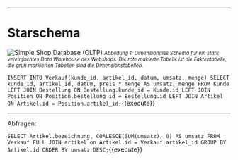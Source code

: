 ___
# Starschema

 ![Simple Shop Database (OLTP)](olap_simple_shop_database.svg)
<i style="font-size: 80%">Abbildung 1: Dimensionales Schema für ein stark vereinfachtes Data Warehouse des Webshops. Die rote makierte Tabelle ist die Faktentabelle, die grün markierten Tabellen sind die Dimensionstabellen.</i>

`INSERT INTO Verkauf(kunde_id, artikel_id, datum, umsatz, menge)
SELECT kunde_id, artikel_id, datum, preis * menge AS umsatz, menge FROM Kunde
LEFT JOIN Bestellung ON Bestellung.kunde_id = Kunde.id
LEFT JOIN Position ON Position.bestellung_id = Bestellung.id
LEFT JOIN Artikel ON Artikel.id = Position.artikel_id;`{{execute}}

---

Abfragen:

`SELECT Artikel.bezeichnung, COALESCE(SUM(umsatz), 0) AS umsatz FROM Verkauf
FULL JOIN artikel on Artikel.id = Verkauf.artikel_id
GROUP BY Artikel.id
ORDER BY umsatz DESC;`{{execute}}